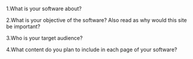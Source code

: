 1.What is your software about?

2.What is your objective of the software? Also read as why would this site be important?

3.Who is your target audience?

4.What content do you plan to include in each page of your software?